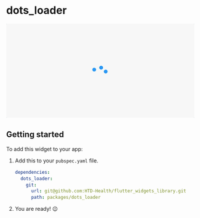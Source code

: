 # dots_loader
![example](./readme/example.gif)  

## Getting started

To add this widget to your app:

1. Add this to your `pubspec.yaml` file.

    ```yaml
    dependencies:
      dots_loader:
        git:
          url: git@github.com:HTD-Health/flutter_widgets_library.git
          path: packages/dots_loader
    ```
2. You are ready! 😉
